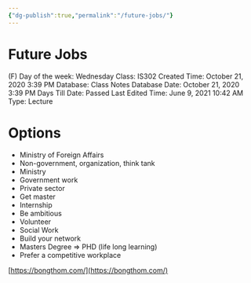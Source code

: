 ```yaml
---
{"dg-publish":true,"permalink":"/future-jobs/"}
---
```


# Future Jobs

(F) Day of the week: Wednesday
Class: IS302
Created Time: October 21, 2020 3:39 PM
Database: Class Notes Database
Date: October 21, 2020 3:39 PM
Days Till Date: Passed
Last Edited Time: June 9, 2021 10:42 AM
Type: Lecture

# Options

- Ministry of Foreign Affairs
- Non-government, organization, think tank
- Ministry
- Government work
- Private sector
- Get master
- Internship
- Be ambitious
- Volunteer
- Social Work
- Build your network
- Masters Degree ⇒ PHD (life long learning)
- Prefer a competitive workplace

[https://bongthom.com/](https://bongthom.com/)